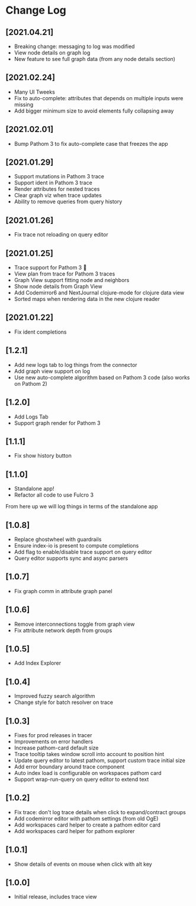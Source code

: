 # Change Log

## [2021.04.21]
- Breaking change: messaging to log was modified
- View node details on graph log
- New feature to see full graph data (from any node details section)

## [2021.02.24]
- Many UI Tweeks
- Fix to auto-complete: attributes that depends on multiple inputs were missing
- Add bigger minimum size to avoid elements fully collapsing away

## [2021.02.01]
- Bump Pathom 3 to fix auto-complete case that freezes the app

## [2021.01.29]
- Support mutations in Pathom 3 trace
- Support ident in Pathom 3 trace
- Render attributes for nested traces
- Clear graph viz when trace updates
- Ability to remove queries from query history

## [2021.01.26]
- Fix trace not reloading on query editor

## [2021.01.25]
- Trace support for Pathom 3 🎉
- View plan from trace for Pathom 3 traces
- Graph View support fitting node and neighbors
- Show node details from Graph View
- Add Codemirror6 and NextJournal clojure-mode for clojure data view
- Sorted maps when rendering data in the new clojure reader

## [2021.01.22]
- Fix ident completions

## [1.2.1]
- Add new logs tab to log things from the connector
- Add graph view support on log
- Use new auto-complete algorithm based on Pathom 3 code (also works on Pathom 2)

## [1.2.0]
- Add Logs Tab
- Support graph render for Pathom 3

## [1.1.1]
- Fix show history button

## [1.1.0]
- Standalone app!
- Refactor all code to use Fulcro 3

From here up we will log things in terms of the standalone app

## [1.0.8]
- Replace ghostwheel with guardrails
- Ensure index-io is present to compute completions
- Add flag to enable/disable trace support on query editor
- Query editor supports sync and async parsers

## [1.0.7]
- Fix graph comm in attribute graph panel

## [1.0.6]
- Remove interconnections toggle from graph view
- Fix attribute network depth from groups

## [1.0.5]
- Add Index Explorer

## [1.0.4]
- Improved fuzzy search algorithm
- Change style for batch resolver on trace

## [1.0.3]
- Fixes for prod releases in tracer
- Improvements on error handlers
- Increase pathom-card default size
- Trace tooltip takes window scroll into account to position hint
- Update query editor to latest pathom, support custom trace initial size
- Add error boundary around trace component
- Auto index load is configurable on workspaces pathom card
- Support wrap-run-query on query editor to extend text

## [1.0.2]
- Fix trace: don't log trace details when click to expand/contract groups
- Add codemirror editor with pathom settings (from old OgE)
- Add workspaces card helper to create a pathom editor card
- Add workspaces card helper for pathom explorer

## [1.0.1]
- Show details of events on mouse when click with alt key

## [1.0.0]
- Initial release, includes trace view
